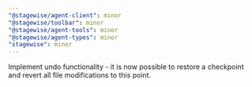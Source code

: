 ```yaml
---
"@stagewise/agent-client": minor
"@stagewise/toolbar": minor
"@stagewise/agent-tools": minor
"@stagewise/agent-types": minor
"stagewise": minor
---
```


Implement undo functionality - it is now possible to restore a checkpoint and revert all file modifications to this point.
